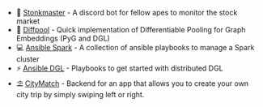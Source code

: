 <!--
**d-stoll/d-stoll** is a ✨ _special_ ✨ repository because its `README.md` (this file) appears on your GitHub profile.

Here are some ideas to get you started:

- 🔭 I’m currently working on ...
- 🌱 I’m currently learning ...
- 👯 I’m looking to collaborate on ...
- 🤔 I’m looking for help with ...
- 💬 Ask me about ...
- 📫 How to reach me: ...
- 😄 Pronouns: ...
- ⚡ Fun fact: ...
-->

- 🚀 [Stonkmaster](https://github.com/d-stoll/stonkmaster) - A discord bot for fellow apes to monitor the stock market
- 🍺 [Diffpool](https://github.com/d-stoll/diffpool) - Quick implementation of Differentiable Pooling for Graph Embeddings (PyG and DGL)
- 💻 [Ansible Spark](https://github.com/d-stoll/ansible-spark) - A collection of ansible playbooks to manage a Spark cluster
- ⚡ [Ansible DGL](https://github.com/d-stoll/ansible-dgl) - Playbooks to get started with distributed DGL
- ⛱️ [CityMatch](https://github.com/d-stoll/citymatch-backend) - Backend for an app that allows you to create your own city trip by simply swiping left or right.

